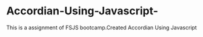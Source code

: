 # Accordian-Using-Javascript-
This is a assignment of FSJS bootcamp.Created Accordian Using Javascript 
